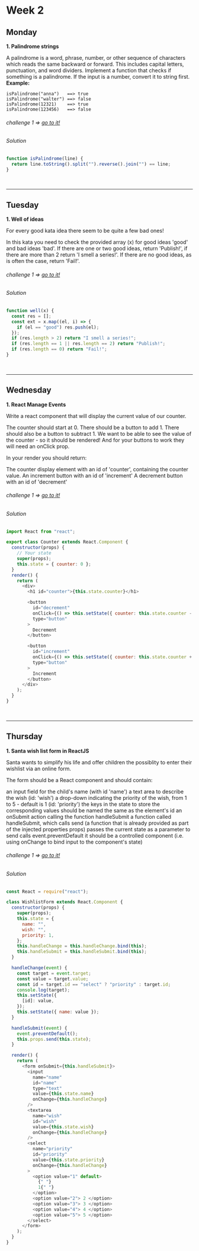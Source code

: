 # Week 2

## Monday

**1. Palindrome strings**

A palindrome is a word, phrase, number, or other sequence of characters which reads the same backward or forward. This includes capital letters, punctuation, and word dividers.
Implement a function that checks if something is a palindrome. If the input is a number, convert it to string first.
**Example:**

```
isPalindrome("anna")   ==> true
isPalindrome("walter") ==> false
isPalindrome(12321)    ==> true
isPalindrome(123456)   ==> false
```

###### challenge 1 => [go to it!](https://www.codewars.com/kata/57a5015d72292ddeb8000b31 "Kata")

###### Solution

```javascript
function isPalindrome(line) {
  return line.toString().split("").reverse().join("") == line;
}
```

<br>
<hr>

## Tuesday

**1. Well of ideas**

For every good kata idea there seem to be quite a few bad ones!

In this kata you need to check the provided array (x) for good ideas 'good' and bad ideas 'bad'. If there are one or two good ideas, return 'Publish!', if there are more than 2 return 'I smell a series!'. If there are no good ideas, as is often the case, return 'Fail!'.

###### challenge 1 => [go to it!](https://www.codewars.com/kata/57f222ce69e09c3630000212 "Kata")

###### Solution

```javascript
function well(x) {
  const res = [];
  const ext = x.map((el, i) => {
    if (el == "good") res.push(el);
  });
  if (res.length > 2) return "I smell a series!";
  if (res.length == 1 || res.length == 2) return "Publish!";
  if (res.length == 0) return "Fail!";
}
```

<br>
<hr>

## Wednesday

**1. React Manage Events**

Write a react component that will display the current value of our counter.

The counter should start at 0.
There should be a button to add 1.
There should also be a button to subtract 1.
We want to be able to see the value of the counter - so it should be rendered! And for your buttons to work they will need an onClick prop.

In your render you should return:

The counter display element with an id of 'counter', containing the counter value.
An increment button with an id of 'increment'
A decrement button with an id of 'decrement'

###### challenge 1 => [go to it!](https://www.codewars.com/kata/5a8319f257c562ede8000037/ "Kata")

###### Solution

```javascript
import React from "react";

export class Counter extends React.Component {
  constructor(props) {
    // Your state
    super(props);
    this.state = { counter: 0 };
  }
  render() {
    return (
      <div>
        <h1 id="counter">{this.state.counter}</h1>

        <button
          id="decrement"
          onClick={() => this.setState({ counter: this.state.counter - 1 })}
          type="button"
        >
          Decrement
        </button>

        <button
          id="increment"
          onClick={() => this.setState({ counter: this.state.counter + 1 })}
          type="button"
        >
          Increment
        </button>
      </div>
    );
  }
}
```

<br>
<hr>

## Thursday

**1. Santa wish list form in ReactJS**

Santa wants to simplify his life and offer children the possiblity to enter their wishlist via an online form.

The form should be a React component and should contain:

an input field for the child's name (with id 'name')
a text area to describe the wish (id: 'wish')
a drop-down indicating the priority of the wish, from 1 to 5 - default is 1 (id: 'priority')
the keys in the state to store the corresponding values should be named the same as the element's id
an onSubmit action calling the function handleSubmit
a function called handleSubmit, which
calls send (a function that is already provided as part of the injected properties props)
passes the current state as a parameter to send
calls event.preventDefault
it should be a controlled component (i.e. using onChange to bind input to the component's state)

###### challenge 1 => [go to it!](https://www.codewars.com/kata/5a9ecd89fd5777e0790001ea/ "Kata")

###### Solution

```javascript
const React = require("react");

class WishlistForm extends React.Component {
  constructor(props) {
    super(props);
    this.state = {
      name: "",
      wish: "",
      priority: 1,
    };
    this.handleChange = this.handleChange.bind(this);
    this.handleSubmit = this.handleSubmit.bind(this);
  }

  handleChange(event) {
    const target = event.target;
    const value = target.value;
    const id = target.id == "select" ? "priority" : target.id;
    console.log(target);
    this.setState({
      [id]: value,
    });
    this.setState({ name: value });
  }

  handleSubmit(event) {
    event.preventDefault();
    this.props.send(this.state);
  }

  render() {
    return (
      <form onSubmit={this.handleSubmit}>
        <input
          name="name"
          id="name"
          type="text"
          value={this.state.name}
          onChange={this.handleChange}
        />
        <textarea
          name="wish"
          id="wish"
          value={this.state.wish}
          onChange={this.handleChange}
        />
        <select
          name="priority"
          id="priority"
          value={this.state.priority}
          onChange={this.handleChange}
        >
          <option value="1" default>
            {" "}
            1{" "}
          </option>
          <option value="2"> 2 </option>
          <option value="3"> 3 </option>
          <option value="4"> 4 </option>
          <option value="5"> 5 </option>
        </select>
      </form>
    );
  }
}
```
